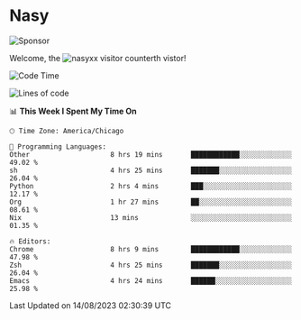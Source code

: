 # Nasy

<!--
<p align="center">
<img height="200" src="https://github-readme-stats.vercel.app/api?username=nasyxx&count_private=true&show_icons=true&theme=dracula&include_all_commits=true"/>
<img height="200" src="https://github-readme-stats.vercel.app/api/top-langs/?username=nasyxx&theme=dracula&hide=html,jupyter+notebook&count_private=true&show_icons=true"/>
</p>

  
----------------
-->

![Sponsor](https://img.shields.io/static/v1.svg?label=Sponsor&message=%E2%9D%A4&logo=GitHub&style=flat&color=pink)
 
Welcome, the ![nasyxx visitor counter](https://count.getloli.com/get/@nasyxx?theme=rule34)th vistor!
 
<!--START_SECTION:waka-->
![Code Time](http://img.shields.io/badge/Code%20Time-3%2C638%20hrs%203%20mins-blue)

![Lines of code](https://img.shields.io/badge/From%20Hello%20World%20I%27ve%20Written-6.3%20million%20lines%20of%20code-blue)

📊 **This Week I Spent My Time On** 

```text
🕑︎ Time Zone: America/Chicago

💬 Programming Languages: 
Other                    8 hrs 19 mins       ████████████░░░░░░░░░░░░░   49.02 % 
sh                       4 hrs 25 mins       ███████░░░░░░░░░░░░░░░░░░   26.04 % 
Python                   2 hrs 4 mins        ███░░░░░░░░░░░░░░░░░░░░░░   12.17 % 
Org                      1 hr 27 mins        ██░░░░░░░░░░░░░░░░░░░░░░░   08.61 % 
Nix                      13 mins             ░░░░░░░░░░░░░░░░░░░░░░░░░   01.35 % 

🔥 Editors: 
Chrome                   8 hrs 9 mins        ████████████░░░░░░░░░░░░░   47.98 % 
Zsh                      4 hrs 25 mins       ███████░░░░░░░░░░░░░░░░░░   26.04 % 
Emacs                    4 hrs 24 mins       ██████░░░░░░░░░░░░░░░░░░░   25.98 % 
```


 Last Updated on 14/08/2023 02:30:39 UTC
<!--END_SECTION:waka-->

<!-- ![visitors](https://visitor-badge.laobi.icu/badge?page_id=nasyxx.nasyxx) -->
